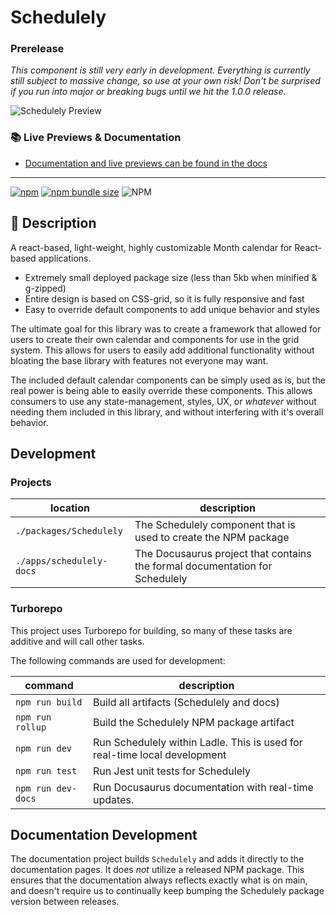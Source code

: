 # Schedulely

### Prerelease

_This component is still very early in development. Everything is currently still subject to massive change, so use at your own risk! Don't be surprised if you run into major or breaking bugs until we hit the 1.0.0 release._

![Schedulely Preview](https://github.com/bruceharrison1984/Schedulely/blob/main/assets/preview.png?raw=true 'Schedulely Preview')

### 📚 Live Previews & Documentation

- [Documentation and live previews can be found in the docs](https://bruceharrison1984.github.io/Schedulely/)

---

[![npm](https://img.shields.io/npm/v/schedulely)](https://www.npmjs.com/package/schedulely) [![npm bundle size](https://img.shields.io/bundlephobia/minzip/schedulely)](https://bundlephobia.com/package/schedulely) ![NPM](https://img.shields.io/npm/l/schedulely?color=blue)

## 📃 Description

A react-based, light-weight, highly customizable Month calendar for React-based applications.

- Extremely small deployed package size (less than 5kb when minified & g-zipped)
- Entire design is based on CSS-grid, so it is fully responsive and fast
- Easy to override default components to add unique behavior and styles

The ultimate goal for this library was to create a framework that allowed for users to create their own calendar and components for use in the grid system. This allows for users to easily add additional functionality without bloating the base library with features not everyone may want.

The included default calendar components can be simply used as is, but the real power is being able to easily override these components. This allows consumers to use any state-management, styles, UX, or _whatever_ without needing them included in this library, and without interfering with it's overall behavior.

## Development

### Projects

| location                 | description                                                                  |
| ------------------------ | ---------------------------------------------------------------------------- |
| `./packages/Schedulely`  | The Schedulely component that is used to create the NPM package              |
| `./apps/schedulely-docs` | The Docusaurus project that contains the formal documentation for Schedulely |

### Turborepo

This project uses Turborepo for building, so many of these tasks are additive and will call other tasks.

The following commands are used for development:

| command            | description                                                               |
| ------------------ | ------------------------------------------------------------------------- |
| `npm run build`    | Build all artifacts (Schedulely and docs)                                 |
| `npm run rollup`   | Build the Schedulely NPM package artifact                                 |
| `npm run dev`      | Run Schedulely within Ladle. This is used for real-time local development |
| `npm run test`     | Run Jest unit tests for Schedulely                                        |
| `npm run dev-docs` | Run Docusaurus documentation with real-time updates.                      |

## Documentation Development

The documentation project builds `Schedulely` and adds it directly to the documentation pages. It does _not_ utilize a released NPM package. This ensures that the documentation always reflects exactly what is on main, and doesn't require us to continually keep bumping the Schedulely package version between releases.
